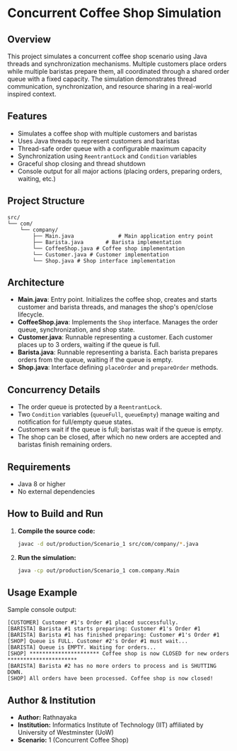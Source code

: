# Concurrent Coffee Shop Simulation

## Overview
This project simulates a concurrent coffee shop scenario using Java threads and synchronization mechanisms. Multiple customers place orders while multiple baristas prepare them, all coordinated through a shared order queue with a fixed capacity. The simulation demonstrates thread communication, synchronization, and resource sharing in a real-world inspired context.

## Features
- Simulates a coffee shop with multiple customers and baristas
- Uses Java threads to represent customers and baristas
- Thread-safe order queue with a configurable maximum capacity
- Synchronization using `ReentrantLock` and `Condition` variables
- Graceful shop closing and thread shutdown
- Console output for all major actions (placing orders, preparing orders, waiting, etc.)

## Project Structure

```
src/
└── com/
    └── company/
        ├── Main.java              # Main application entry point
        ├── Barista.java       # Barista implementation
        └── CoffeeShop.java # Coffee shop implementation
        └── Customer.java # Customer implementation
        └── Shop.java # Shop interface implementation
```

## Architecture
- **Main.java**: Entry point. Initializes the coffee shop, creates and starts customer and barista threads, and manages the shop's open/close lifecycle.
- **CoffeeShop.java**: Implements the `Shop` interface. Manages the order queue, synchronization, and shop state.
- **Customer.java**: Runnable representing a customer. Each customer places up to 3 orders, waiting if the queue is full.
- **Barista.java**: Runnable representing a barista. Each barista prepares orders from the queue, waiting if the queue is empty.
- **Shop.java**: Interface defining `placeOrder` and `prepareOrder` methods.

## Concurrency Details
- The order queue is protected by a `ReentrantLock`.
- Two `Condition` variables (`queueFull`, `queueEmpty`) manage waiting and notification for full/empty queue states.
- Customers wait if the queue is full; baristas wait if the queue is empty.
- The shop can be closed, after which no new orders are accepted and baristas finish remaining orders.

## Requirements
- Java 8 or higher
- No external dependencies

## How to Build and Run
1. **Compile the source code:**
   ```sh
   javac -d out/production/Scenario_1 src/com/company/*.java
   ```
2. **Run the simulation:**
   ```sh
   java -cp out/production/Scenario_1 com.company.Main
   ```

## Usage Example
Sample console output:
```
[CUSTOMER] Customer #1's Order #1 placed successfully.
[BARISTA] Barista #1 starts preparing: Customer #1's Order #1
[BARISTA] Barista #1 has finished preparing: Customer #1's Order #1
[SHOP] Queue is FULL. Customer #2's Order #1 must wait...
[BARISTA] Queue is EMPTY. Waiting for orders...
[SHOP] ********************** Coffee shop is now CLOSED for new orders **********************
[BARISTA] Barista #2 has no more orders to process and is SHUTTING DOWN.
[SHOP] All orders have been processed. Coffee shop is now closed!
```

## Author & Institution
- **Author:** Rathnayaka
- **Institution:** Informatics Institute of Technology (IIT) affiliated by University of Westminster (UoW)
- **Scenario:** 1 (Concurrent Coffee Shop)
